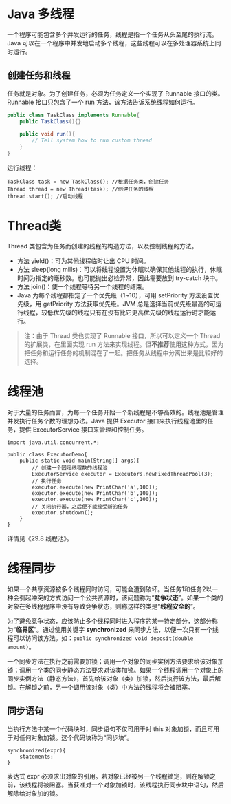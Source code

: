 # Java 多线程

一个程序可能包含多个并发运行的任务，线程是指一个任务从头至尾的执行流。Java 可以在一个程序中并发地启动多个线程，这些线程可以在多处理器系统上同时运行。

## 创建任务和线程

任务就是对象。为了创建任务，必须为任务定义一个实现了 Runnable 接口的类。Runnable 接口只包含了一个 run 方法，该方法告诉系统线程如何运行。

```Java
public class TaskClass implements Runnable{
	public TaskClass(){}
	
	public void run(){
	    // Tell system how to run custom thread
	}
}
```

运行线程：
```
TaskClass task = new TaskClass(); //根据任务类，创建任务
Thread thread = new Thread(task); //创建任务的线程
thread.start(); //启动线程
```

# Thread类

Thread 类包含为任务而创建的线程的构造方法，以及控制线程的方法。

- 方法 yield()：可为其他线程临时让出 CPU 时间。
- 方法 sleep(long mills)：可以将线程设置为休眠以确保其他线程的执行，休眠时间为指定的毫秒数。也可能抛出必检异常，因此需要放到 try-catch 块中。
- 方法 join()：使一个线程等待另一个线程的结束。
- Java 为每个线程都指定了一个优先级（1~10），可用 setPriority 方法设置优先级，用 getPriority 方法获取优先级。JVM 总是选择当前优先级最高的可运行线程，较低优先级的线程只有在没有比它更高优先级的线程运行时才能运行。

> 注：由于 Thread 类也实现了 Runnable 接口，所以可以定义一个 Thread 的扩展类，在里面实现 run 方法来实现线程。但**不推荐**使用这种方式，因为把任务和运行任务的机制混在了一起。把任务从线程中分离出来是比较好的选择。

# 线程池

对于大量的任务而言，为每一个任务开始一个新线程是不够高效的。线程池是管理并发执行任务个数的理想办法。Java 提供 Executor 接口来执行线程池里的任务，提供 ExecutorService 接口来管理和控制任务。

```
import java.util.concurrent.*;

public class ExecutorDemo{
	public static void main(String[] args){
		// 创建一个固定线程数的线程池
		ExecutorService executor = Executors.newFixedThreadPool(3);
		// 执行任务
		executor.execute(new PrintChar('a',100));
		executor.execute(new PrintChar('b',100));
		executor.execute(new PrintChar('c',100));
		// 关闭执行器，之后便不能接受新的任务
		executor.shutdown();
	}
}
```

详情见《29.8 线程池》。

# 线程同步

如果一个共享资源被多个线程同时访问，可能会遭到破坏。当任务1和任务2以一种会引起冲突的方式访问一个公共资源时，该问题称为“**竞争状态**”。如果一个类的对象在多线程程序中没有导致竞争状态，则称这样的类是“**线程安全的**”。

为了避免竞争状态，应该防止多个线程同时进入程序的某一特定部分，这部分称为“**临界区**”。通过使用关键字 **synchronized** 来同步方法，以便一次只有一个线程可以访问该方法。如：`public synchronized void deposit(double amount)`。

一个同步方法在执行之前需要加锁；调用一个对象的同步实例方法要求给该对象加锁；调用一个类的同步静态方法要求对该类加锁。如果一个线程调用一个对象上的同步实例方法（静态方法），首先给该对象（类）加锁，然后执行该方法，最后解锁。在解锁之前，另一个调用该对象（类）中方法的线程将会被阻塞。


## 同步语句
当执行方法中某一个代码块时，同步语句不仅可用于对 this 对象加锁，而且可用于对任何对象加锁。这个代码块称为“同步块”。
```
synchronized(expr){
	statements;
}
```
表达式 expr 必须求出对象的引用。若对象已经被另一个线程锁定，则在解锁之前，该线程将被阻塞。当获准对一个对象加锁时，该线程执行同步块中语句，然后解除给对象加的锁。